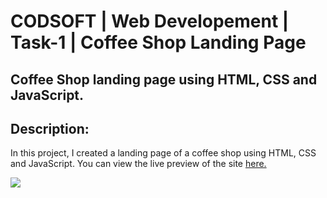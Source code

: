 # CODSOFT | Web Developement | Task-1 |  Coffee Shop Landing Page
## Coffee Shop landing page using HTML, CSS and JavaScript.
## Description:
In this project, I created a landing page of a coffee shop using HTML, CSS and JavaScript.
You can view the live preview of the site <a href="https://x0lg0n.github.io/CODSOFT-Task-1/">here.</a>





<img src="https://github.com/x0lg0n/CODSOFT-Task-1/blob/main/preview.png" >
